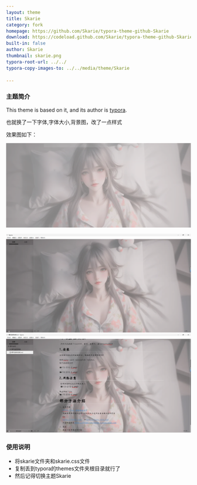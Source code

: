 ```yaml
---
layout: theme
title: Skarie
category: fork
homepage: https://github.com/Skarie/typora-theme-github-Skarie
download: https://codeload.github.com/Skarie/typora-theme-github-Skarie/zip/refs/heads/main
built-in: false
author: Skarie
thumbnail: skarie.png
typora-root-url: ../../
typora-copy-images-to: ../../media/theme/Skarie

---
```

### 主题简介
 This theme is based on it, and its author is [typora](https://github.com/typora/typora-default-themes).

 也就换了一下字体,字体大小,背景图，改了一点样式


 效果图如下：



 ![skarie.png](https://github.com/Skarie/typora-theme-github-Skarie/raw/main/skarie.png)

![1.png](https://github.com/Skarie/typora-theme-github-Skarie/raw/main/1.png)
![2.png](https://github.com/Skarie/typora-theme-github-Skarie/raw/main/2.png)

### 使用说明
- 将skarie文件夹和skarie.css文件
- 复制丢到typora的themes文件夹根目录就行了
- 然后记得切换主题Skarie
